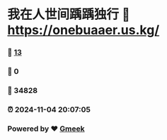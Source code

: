 # 我在人世间踽踽独行 :link: https://onebuaaer.us.kg/ 
### :page_facing_up: [13](https://onebuaaer.us.kg//tag.html) 
### :speech_balloon: 0 
### :hibiscus: 34828 
### :alarm_clock: 2024-11-04 20:07:05 
### Powered by :heart: [Gmeek](https://github.com/Meekdai/Gmeek)
